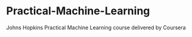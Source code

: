 Practical-Machine-Learning
==========================

Johns Hopkins Practical Machine Learning course delivered by Coursera
